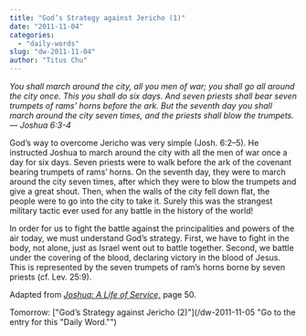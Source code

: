 ```yaml
---
title: "God’s Strategy against Jericho (1)"
date: "2011-11-04"
categories: 
  - "daily-words"
slug: "dw-2011-11-04"
author: "Titus Chu"
---
```


_You shall march around the city, all you men of war; you shall go all around the city once. This you shall do six days. And seven priests shall bear seven trumpets of rams’ horns before the ark. But the seventh day you shall march around the city seven times, and the priests shall blow the trumpets. — Joshua 6:3-4_

God’s way to overcome Jericho was very simple (Josh. 6:2–5). He instructed Joshua to march around the city with all the men of war once a day for six days. Seven priests were to walk before the ark of the covenant bearing trumpets of rams’ horns. On the seventh day, they were to march around the city seven times, after which they were to blow the trumpets and give a great shout. Then, when the walls of the city fell down flat, the people were to go into the city to take it. Surely this was the strangest military tactic ever used for any battle in the history of the world!

In order for us to fight the battle against the principalities and powers of the air today, we must understand God’s strategy. First, we have to fight in the body, not alone, just as Israel went out to battle together. Second, we battle under the covering of the blood, declaring victory in the blood of Jesus. This is represented by the seven trumpets of ram’s horns borne by seven priests (cf. Lev. 25:9).

Adapted from _[Joshua: A Life of Service,](/book-joshua "Go to the listing for this book.")_ page 50.

Tomorrow: ["God’s Strategy against Jericho (2)"](/dw-2011-11-05 "Go to the entry for this "Daily Word."")
